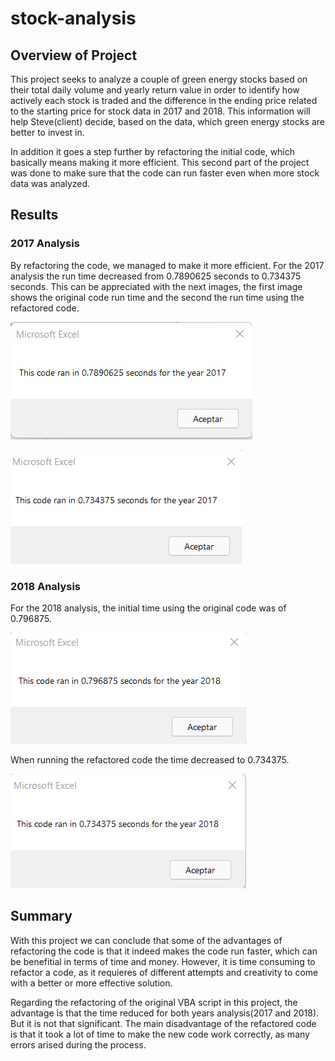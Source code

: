 # stock-analysis

## Overview of Project

This project seeks to analyze a couple of green energy stocks based on their total daily volume and yearly return value in order to identify how actively each stock is traded and the difference in the ending price related to the starting price for stock data in 2017 and 2018. This information will help Steve(client) decide, based on the data, which green energy stocks are better to invest in. 

In addition it goes a step further by refactoring the initial code, which basically means making it more efficient. This second part of the project was done to make sure that the code can run faster even when more stock data was analyzed.

## Results
### 2017 Analysis
By refactoring the code, we managed to make it more efficient. For the 2017 analysis the run time decreased from 0.7890625 seconds to 0.734375 seconds. This  can be appreciated with the next images, the first image shows the original code run time and the second the run time using the refactored code. 

![](Resources/Original_Code_2017.png)

![](Resources/VBA_Challenge_2017.png)

### 2018 Analysis

For the 2018 analysis, the initial time using the original code was of 0.796875. 

![](Resources/Original_Code_2018.png)

When running the refactored code the time decreased to 0.734375. 

![](Resources/VBA_Challenge_2018.png)
## Summary

With this project we can conclude that some of the advantages of refactoring the code is that it indeed makes the code run faster, which can be benefitial in terms of time and money. However, it is time consuming to refactor a code, as it requieres of different attempts and creativity to come with a better or more effective solution. 

Regarding the refactoring of the original VBA script in this project, the advantage is that the time reduced for both years analysis(2017 and 2018). But it is not that significant. The main disadvantage of the refactored code is that it took a lot of time to make the new code work correctly, as many errors arised during the process.  






